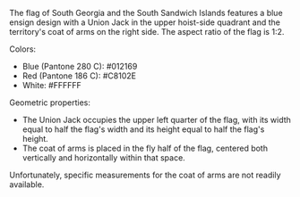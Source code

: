 The flag of South Georgia and the South Sandwich Islands features a blue ensign design with a Union Jack in the upper hoist-side quadrant and the territory's coat of arms on the right side. The aspect ratio of the flag is 1:2.

Colors:
- Blue (Pantone 280 C): #012169
- Red (Pantone 186 C): #C8102E
- White: #FFFFFF

Geometric properties:
- The Union Jack occupies the upper left quarter of the flag, with its width equal to half the flag's width and its height equal to half the flag's height.
- The coat of arms is placed in the fly half of the flag, centered both vertically and horizontally within that space.

Unfortunately, specific measurements for the coat of arms are not readily available.